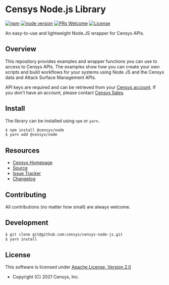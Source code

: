 # Censys Node.js Library

[![npm](https://img.shields.io/npm/v/@censys/node?logo=npm)](https://www.npmjs.com/package/@censys/node)
[![node version](https://img.shields.io/node/v/@censys/node?logo=node.js)](https://nodejs.org/en/download/)
[![PRs Welcome](https://img.shields.io/badge/PRs-welcome-organge.svg?logo=git&logoColor=organge)](http://makeapullrequest.com)
[![License](https://img.shields.io/github/license/censys/censys-node-js?logo=apache)](LICENSE)

An easy-to-use and lightweight Node.JS wrapper for Censys APIs.

## Overview

This repository provides examples and wrapper functions you can use to access to Censys APIs. The examples show how you can create your own scripts and build workflows for your systems using Node JS and the Censys data and Attack Surface Management APIs.

API keys are required and can be retrieved from your [Censys account](https://censys.io/account/api). If you don't have an account, please contact [Censys Sales](https://censys.io/contact-sales).

## Install

The library can be installed using `npm` or `yarn`.

```bash
$ npm install @censys/node
$ yarn add @censys/node
```

## Resources

- [Censys Homepage](https://censys.io/)
- [Source](https://github.com/censys/censys-node-js)
- [Issue Tracker](https://github.com/censys/censys-node-js/issues)
- [Changelog](https://github.com/censys/censys-node-js/releases)

## Contributing

All contributions (no matter how small) are always welcome.

## Development

```bash
$ git clone git@github.com:censys/censys-node-js.git
$ yarn install
```

## License

This software is licensed under [Apache License, Version 2.0](http://www.apache.org/licenses/LICENSE-2.0)

- Copyright (C) 2021 Censys, Inc.

